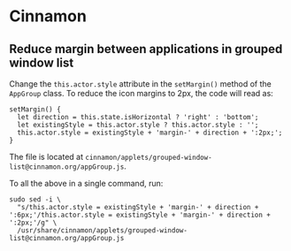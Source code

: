 # Cinnamon

## Reduce margin between applications in grouped window list

Change the `this.actor.style` attribute in the `setMargin()` method of the
`AppGroup` class. To reduce the icon margins to 2px, the code will read as:
```
setMargin() {
  let direction = this.state.isHorizontal ? 'right' : 'bottom';
  let existingStyle = this.actor.style ? this.actor.style : '';
  this.actor.style = existingStyle + 'margin-' + direction + ':2px;';
}
```

The file is located at
`cinnamon/applets/grouped-window-list@cinnamon.org/appGroup.js`.

To all the above in a single command, run:
```
sudo sed -i \
  "s/this.actor.style = existingStyle + 'margin-' + direction + ':6px;'/this.actor.style = existingStyle + 'margin-' + direction + ':2px;'/g" \
  /usr/share/cinnamon/applets/grouped-window-list@cinnamon.org/appGroup.js
```
